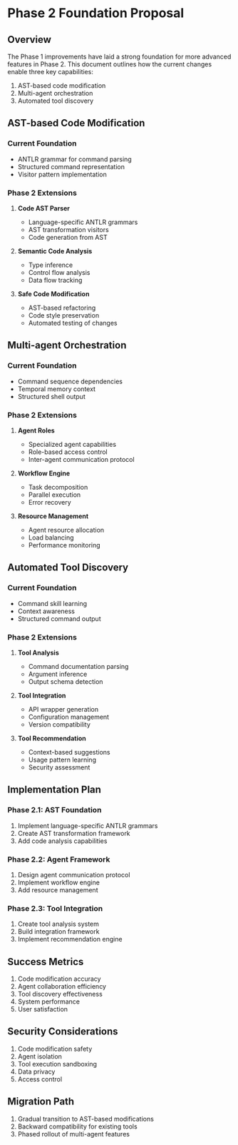 # Phase 2 Foundation Proposal

## Overview
The Phase 1 improvements have laid a strong foundation for more advanced features in Phase 2. This document outlines how the current changes enable three key capabilities:

1. AST-based code modification
2. Multi-agent orchestration
3. Automated tool discovery

## AST-based Code Modification

### Current Foundation
- ANTLR grammar for command parsing
- Structured command representation
- Visitor pattern implementation

### Phase 2 Extensions
1. **Code AST Parser**
   - Language-specific ANTLR grammars
   - AST transformation visitors
   - Code generation from AST

2. **Semantic Code Analysis**
   - Type inference
   - Control flow analysis
   - Data flow tracking

3. **Safe Code Modification**
   - AST-based refactoring
   - Code style preservation
   - Automated testing of changes

## Multi-agent Orchestration

### Current Foundation
- Command sequence dependencies
- Temporal memory context
- Structured shell output

### Phase 2 Extensions
1. **Agent Roles**
   - Specialized agent capabilities
   - Role-based access control
   - Inter-agent communication protocol

2. **Workflow Engine**
   - Task decomposition
   - Parallel execution
   - Error recovery

3. **Resource Management**
   - Agent resource allocation
   - Load balancing
   - Performance monitoring

## Automated Tool Discovery

### Current Foundation
- Command skill learning
- Context awareness
- Structured command output

### Phase 2 Extensions
1. **Tool Analysis**
   - Command documentation parsing
   - Argument inference
   - Output schema detection

2. **Tool Integration**
   - API wrapper generation
   - Configuration management
   - Version compatibility

3. **Tool Recommendation**
   - Context-based suggestions
   - Usage pattern learning
   - Security assessment

## Implementation Plan

### Phase 2.1: AST Foundation
1. Implement language-specific ANTLR grammars
2. Create AST transformation framework
3. Add code analysis capabilities

### Phase 2.2: Agent Framework
1. Design agent communication protocol
2. Implement workflow engine
3. Add resource management

### Phase 2.3: Tool Integration
1. Create tool analysis system
2. Build integration framework
3. Implement recommendation engine

## Success Metrics
1. Code modification accuracy
2. Agent collaboration efficiency
3. Tool discovery effectiveness
4. System performance
5. User satisfaction

## Security Considerations
1. Code modification safety
2. Agent isolation
3. Tool execution sandboxing
4. Data privacy
5. Access control

## Migration Path
1. Gradual transition to AST-based modifications
2. Backward compatibility for existing tools
3. Phased rollout of multi-agent features 